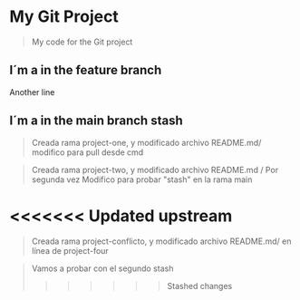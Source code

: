 # My Git Project

>My code for the Git project

## I´m a in the feature branch

Another line
## I´m a in the main branch stash

>Creada rama project-one, y modificado archivo README.md/ modifico para pull desde cmd



>Creada rama project-two, y modificado archivo README.md / Por segunda vez
>Modifico para probar "stash" en la rama main



<<<<<<< Updated upstream
=======
>Creada rama project-conflicto, y modificado archivo README.md/ en línea de project-four


>Vamos a probar con el segundo stash
>>>>>>> Stashed changes
